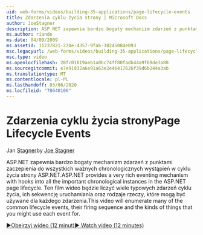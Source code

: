 ```yaml
---
uid: web-forms/videos/building-35-applications/page-lifecycle-events
title: Zdarzenia cyklu życia strony | Microsoft Docs
author: JoeStagner
description: ASP.NET zapewnia bardzo bogaty mechanizm zdarzeń z punktami zaczepienia do wszystkich ważnych chronologicznych wystąpień w cyklu życia strony ASP.NET. To wideo zostanie wyliczeniowe...
ms.author: riande
ms.date: 04/09/2009
ms.assetid: 11237821-220e-4357-9fa6-38245084e093
msc.legacyurl: /web-forms/videos/building-35-applications/page-lifecycle-events
msc.type: video
ms.openlocfilehash: 28fc01819aeb1a0bc74ff80fadb44a9f69de3a88
ms.sourcegitcommit: e7e91932a6e91a63e2e46417626f39d6b244a3ab
ms.translationtype: MT
ms.contentlocale: pl-PL
ms.lasthandoff: 03/06/2020
ms.locfileid: "78640106"
---
```

# <a name="page-lifecycle-events"></a><span data-ttu-id="22897-104">Zdarzenia cyklu życia strony</span><span class="sxs-lookup"><span data-stu-id="22897-104">Page Lifecycle Events</span></span>

<span data-ttu-id="22897-105">Jan [Stagner](https://github.com/JoeStagner)</span><span class="sxs-lookup"><span data-stu-id="22897-105">by [Joe Stagner](https://github.com/JoeStagner)</span></span>

<span data-ttu-id="22897-106">ASP.NET zapewnia bardzo bogaty mechanizm zdarzeń z punktami zaczepienia do wszystkich ważnych chronologicznych wystąpień w cyklu życia strony ASP.NET.</span><span class="sxs-lookup"><span data-stu-id="22897-106">ASP.NET provides a very rich eventing mechanism with hooks into all the important chronological instances in the ASP.NET page lifecycle.</span></span> <span data-ttu-id="22897-107">Ten film wideo będzie liczyć wiele typowych zdarzeń cyklu życia, ich sekwencję uruchamiania oraz rodzaje rzeczy, które mogą być używane dla każdego zdarzenia.</span><span class="sxs-lookup"><span data-stu-id="22897-107">This video will enumerate many of the common lifecycle events, their firing sequence and the kinds of things that you might use each event for.</span></span>

[<span data-ttu-id="22897-108">&#9654;Obejrzyj wideo (12 minut)</span><span class="sxs-lookup"><span data-stu-id="22897-108">&#9654; Watch video (12 minutes)</span></span>](https://channel9.msdn.com/Blogs/ASP-NET-Site-Videos/page-lifecycle-events)
